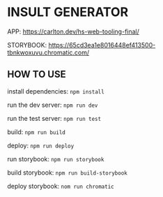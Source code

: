 # INSULT GENERATOR

APP: https://carlton.dev/hs-web-tooling-final/

STORYBOOK: https://65cd3ea1e8016448ef413500-tbnkwoxuvu.chromatic.com/

## HOW TO USE

install dependencies: `npm install`

run the dev server: `npm run dev`

run the test server: `npm run test`

build: `npm run build`

deploy: `npm run deploy`

run storybook: `npm run storybook`

build storybook: `npm run build-storybook`

deploy storybook: `nom run chromatic`
